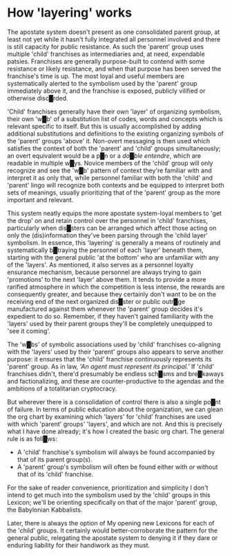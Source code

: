 # **How 'layering' works**

The apostate system doesn't present as one consolidated parent group, at least not yet while it hasn't fully integrated all personnel involved and there is still capacity for public resistance.  As such the 'parent' group uses multiple 'child' franchises as intermediaries and, at need, expendable patsies.  Franchises are generally purpose-built to contend with some resistance or likely resistance, and when that purpose has been served the franchise's time is up.  The most loyal and useful members are systematically alerted to the symbolism used by the 'parent' group immediately above it, and the franchise is exposed, publicly vilified or otherwise disc█rded.

'Child' franchises generally have their own 'layer' of organizing symbolism, their own 'w█b' of a substitution list of codes, words and concepts which is relevant specific to itself.  But this is usually accomplished by adding additional substitutions and definitions to the existing organizing symbols of the 'parent' groups 'above' it.  Non-overt messaging is then used which satisfies the context of both the 'parent' and 'child' groups simultaneously; an overt equivalent would be a p█n or a *do█ble entendre*, which are readable in multiple w█ys.  Novice members of the 'child' group will only recognize and see the 'w█b' pattern of context they're familiar with and interpret it as only that, while personnel familiar with both the 'child' and 'parent' lingo will recognize both contexts and be equipped to interpret both sets of meanings, usually prioritizing that of the 'parent' group as the more important and relevant.

This system neatly equips the more apostate system-loyal members to 'get the drop' on and retain control over the personnel in 'child' franchises, particularly when dis█sters can be arranged which affect those acting on only the (dis)information they've been parsing through the 'child layer' symbolism.  In essence, this 'layering' is generally a means of routinely and systematically b█traying the personnel of each 'layer' beneath them, starting with the general public 'at the bottom' who are unfamiliar with any of the 'layers'.  As mentioned, it also serves as a personnel loyalty ensurance mechanism, because personnel are always trying to gain 'promotions' to the next 'layer' above them.  It tends to provide a more rarified atmosphere in which the competition is less intense, the rewards are consequently greater, and because they certainly don't want to be on the receiving end of the next organized dis█ster or public outr█ge manufactured against them whenever the 'parent' group decides it's expedient to do so.  Remember, if they haven't gained familiarity with the 'layers' used by their parent groups they'll be completely unequipped to 'see it coming'.

The 'w█bs' of symbolic associations used by 'child' franchises co-aligning with the 'layers' used by their 'parent' groups also appears to serve another purpose: it ensures that the 'child' franchise continuously represents its 'parent' group.  As in law, *'An agent must represent its principal.'*  If 'child' franchises didn't, there'd presumably be endless sch█sms and bre█kaways and factionalizing, and these are counter-productive to the agendas and the ambitions of a totalitarian cryptocracy.

But wherever there is a consolidation of control there is also a single po█nt of failure.  In terms of public education about the organization, we can glean the org chart by examining which 'layers' for 'child' franchises are used with which 'parent' groups' 'layers', and which are not.  And this is precisely what I have done already; it's how I created the basic org chart.  The general rule is as foll█ws:

- A 'child' franchise's symbolism will always be found accompanied by that of its parent group(s).
- A 'parent' group's symbolism will often be found either with *or* without that of its 'child' franchise.

For the sake of reader convenience, prioritization and simplicity I don't intend to get much into the symbolism used by the 'child' groups in this Lexicon; we'll be orienting specifically on that of the major 'parent' group, the Babylonian Kabbalists.

Later, there is always the option of My opening new Lexicons for each of the 'child' groups.  It certainly would better-corroborate the pattern for the general public, relegating the apostate system to denying it if they dare or enduring liability for their handiwork as they must.




